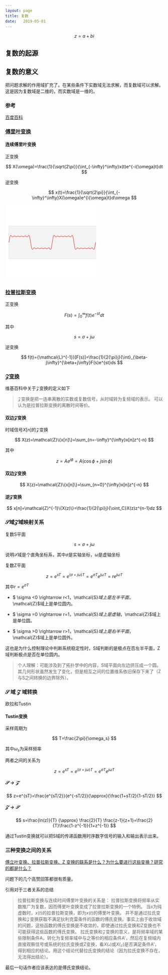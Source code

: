 ```yaml
---
layout: page
title: 复数
date:   2019-05-01
---
```


$$
z=a+bi
$$


## 复数的起源

[comment]: <> (<img src="http://latex.codecogs.com/svg.latex?z=a+bi" />)

## 复数的意义

把问题求解的作用域扩充了。在某些条件下实数域无法求解，而复数域可以求解。
这是因为复数域是二维的，而实数域是一维的。

### 参考

[百度百科](https://baike.baidu.com/item/%E5%A4%8D%E6%95%B0/254365)

### [傅里叶变换](https://baike.baidu.com/item/%E5%82%85%E9%87%8C%E5%8F%B6%E5%8F%98%E6%8D%A2)

#### 连续傅里叶变换

正变换

$$
X(\omega)=\frac{1}{\sqrt{2\pi}}{\int_{-\infty}^\infty}x(t)e^{-i{\omega}t}dt
$$

逆变换

$$
x(t)=\frac{1}{\sqrt{2\pi}}{\int_{-\infty}^\infty}X(\omega)e^{i{\omega}t}d\omega
$$

![image](../pic/Fourier_transform_time_and_frequency_domains_(small).gif)


### [拉普拉斯变换](https://baike.baidu.com/item/%E6%8B%89%E6%99%AE%E6%8B%89%E6%96%AF%E5%8F%98%E6%8D%A2)


正变换

$$
F(s)={\int_0^\infty}f(t)e^{-st}dt
$$

其中

$$
s={\sigma}+j{\omega}
$$

逆变换

$$
f(t)={\mathcal{L}^{-1}}[F(s)]=\frac{1}{2{\pi}j}{\int}_{\beta-j\infty}^{\beta+j\infty}F(s)e^{st}ds
$$



### [$\mathcal{Z}$变换](https://baike.baidu.com/item/Z%E5%8F%98%E6%8D%A2)

维基百科中关于$\mathcal{Z}$变换的定义如下

>$\mathcal{Z}$变换是把一连串离散的实数或复数信号，从时域转为复频域的表示。
可以认为是拉普拉斯变换的离散时间等价。


#### 双边$\mathcal{Z}$变换

时域信号$X[n]$的$\mathcal{Z}$变换

$$
X(z)=\mathcal{Z}\{x[n]\}=\sum_{n=-\infty}^{\infty}x[n]z^{-n}
$$

其中

$$
z=Ae^{j\phi}=A(\cos{\phi}+j\sin{\phi})
$$

#### 双边$\mathcal{Z}$变换

$$
X(z)=\mathcal{Z}\{x[n]\}=\sum_{n=0}^{\infty}x[n]z^{-n}
$$

#### 逆$\mathcal{Z}$变换

$$
x[n]=\mathcal{Z}^{-1}\{X(z)\}=\frac{1}{2{\pi}j}{\oint_C}X(z)z^{n-1}dz
$$

<!--
github.io latax 公式编辑器有bug。
{}多重嵌套不合适 能用空格分开就用空格分开吧
-->

### $\mathcal{S}$域$\mathcal{Z}$域映射关系

复数S平面

$$
s=\sigma+j\omega
$$

说明$\mathcal{S}$域是个直角坐标系，其中$\sigma$是实轴坐标，$\omega$是虚轴坐标

复数Z平面

$$
z=e^{sT}=e^{(\sigma+j\omega)T}=e^{ \sigma T } e^{j \omega T}=re^{j \omega T}
$$

其中$r=e^{ \sigma T }$

- $ \sigma <0 \rightarrow r<1$，$\mathcal{S}$域上是左半平面，$\mathcal{Z}$域上是单位圆内。

- $ \sigma =0 \rightarrow r=1$，$\mathcal{S}$域上是虚轴，$\mathcal{Z}$域上是单位圆。

- $ \sigma >0 \rightarrow r>1$，$\mathcal{S}$域上是右半平面，$\mathcal{Z}$域上是单位圆外。

这也是为什么控制理论中判断系统稳定性时，S域判断的是极点在否左半平面，Z域判断极点是否在单位圆内。

>个人理解：可能涉及到了拓扑学中的内容，S域平面向左边挤压成一个圆。其几何形状虽然发生了变化，但是相互之间的位置维系依旧保存下来了（Z与S之间转换的边界除外）。


### ${\mathcal{S}}$ 域 ${\mathcal{Z}}$ 域转换 

欧拉和Tustin

#### Tustin变换

采样周期为

$$
T=\frac{2\pi}{\omega_s}
$$

其中$\omega_s$为采样频率

两者之间的关系为

$$
z=e^{sT}=e^{( \sigma +j \omega )T}=e^{ \sigma T}e^{j \omega T}
$$

##### $\mathcal{S} \rightarrow \mathcal{Z}$

$$
z=e^{sT}=\frac{e^{sT/2}}{e^{-sT/2}}{\approx}{\frac{1+sT/2}{1-sT/2}}
$$

##### $\mathcal{Z} \rightarrow \mathcal{S}$

$$
s=\frac{ln(z)}{T} {\approx} \frac{2}{T} \frac{z-1}{z+1}=\frac{2}{T}\frac{1-z^{-1}}{1+z^{-1}}
$$

通过Tustin变换就可以把S域的传递函数用时序数字信号的输入和输出表示出来。

### 三种变换之间的关系

[傅立叶变换、拉普拉斯变换、Z 变换的联系是什么？为什么要进行这些变换？研究的都是什么？](https://www.zhihu.com/question/22085329)

问题下的几个高赞回答都很有质量。

引用对于三者关系的总结

>拉普拉斯变换与连续时间傅里叶变换的关系是：
拉普拉斯变换将频率从实数推广为复数，因而傅里叶变换变成了拉普拉斯变换的一个特例。
当$s$为纯虚数时，$x(t)$的拉普拉斯变换，即为$x(t)$的傅里叶变换。
并不是通过拉氏变换和$\mathcal{Z}$变换获取不满足狄利克雷条件的函数的傅氏变换。事实上由于收敛域的问题，这些函数的傅氏变换是不收敛的，即使通过拉氏变换和Z变换也不可能获得这些函数的傅氏变换。
拉氏变换和$\mathcal{Z}$变换的意义，是将频率域的某些限制条件A，转化为复频率域中与之等价的相应条件A'，然后在复频域内直接观察信号或系统的拉氏变换或Z变换，看$X(\mathcal{s})$或$X(\mathcal{z})$是否满足条件A'，得到相应的结论。用这个结论代替拉氏变换的结论（因为拉氏变换不存在，无法得出结论）。

最后一句话作者应该表达的是傅氏变换结论。


